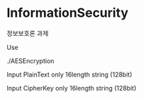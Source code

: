 # InformationSecurity
정보보호론 과제

Use

./AESEncryption

Input PlainText only 16length string (128bit)

Input CipherKey only 16length string (128bit)
